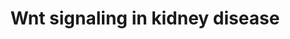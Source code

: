 ---
annotations:
- id: DOID:557
  type: Disease Ontology
  value: kidney disease
- id: PW:0000003
  parent: signaling pathway
  type: Pathway Ontology
  value: signaling pathway
- id: PW:0000008
  parent: signaling pathway
  type: Pathway Ontology
  value: Wnt signaling pathway
- id: PW:0000200
  parent: signaling pathway
  type: Pathway Ontology
  value: Wnt signaling, the planar cell polarity pathway
authors:
- Mkutmon
- Khanspers
- MaintBot
- Eweitz
citedin:
- link: PMC9729821
  title: Gene set predictor for post-treatment Lyme disease (2022)
communities:
- Diseases
- Renal_Genomics
description: This pathway is modeled after Figure 5 of the article "Glomerulocystic
  kidney disease" (Bissler, et al. 2010). The gene product Wnt signals two different
  paths titled canonical and non-canonical. The non-canonical path is mediated by
  the membrane bound protein Disheveled (Dvl) which then controls the planar cell
  Polarity. The canonical path on the other hand is mediated by the cytoplasmic protein
  Disheveled (Dvl) and then is effected through b-catenin transcription. The complex
  of Nphp2 and Nphp3 seem to help facilitate the process by controlling the Wnt signaling.  Bergmann,
  et al. (2008) showed that Nphp3 deficiency in Xenopus resulted to planar cell polarity
  defects.  Proteins on this pathway have targeted assays available via the [https://assays.cancer.gov/available_assays?wp_id=WP4150
  CPTAC Assay Portal].
last-edited: 2021-05-09
ndex: 5e5927cc-8b69-11eb-9e72-0ac135e8bacf
organisms:
- Homo sapiens
redirect_from:
- /index.php/Pathway:WP4150
- /instance/WP4150
- /instance/WP4150_r116677
revision: r116677
schema-jsonld:
- '@context': https://schema.org/
  '@id': https://wikipathways.github.io/pathways/WP4150.html
  '@type': Dataset
  creator:
    '@type': Organization
    name: WikiPathways
  description: This pathway is modeled after Figure 5 of the article "Glomerulocystic
    kidney disease" (Bissler, et al. 2010). The gene product Wnt signals two different
    paths titled canonical and non-canonical. The non-canonical path is mediated by
    the membrane bound protein Disheveled (Dvl) which then controls the planar cell
    Polarity. The canonical path on the other hand is mediated by the cytoplasmic
    protein Disheveled (Dvl) and then is effected through b-catenin transcription.
    The complex of Nphp2 and Nphp3 seem to help facilitate the process by controlling
    the Wnt signaling.  Bergmann, et al. (2008) showed that Nphp3 deficiency in Xenopus
    resulted to planar cell polarity defects.  Proteins on this pathway have targeted
    assays available via the [https://assays.cancer.gov/available_assays?wp_id=WP4150
    CPTAC Assay Portal].
  keywords:
  - CTNNB1
  - Calcium
  - DVL1
  - DVL2
  - DVL3
  - FZD1
  - FZD2
  - FZD3
  - FZD4
  - FZD5
  - FZD6
  - FZD7
  - FZD8
  - FZD9
  - INVS
  - LRP5
  - LRP6
  - MAPK10
  - MAPK8
  - MAPK9
  - NPHP3-ACAD11
  - RHOA
  - WNT1
  - WNT10A
  - WNT10B
  - WNT11
  - WNT16
  - WNT2
  - WNT2B
  - WNT3
  - WNT3A
  - WNT4
  - WNT5A
  - WNT5B
  - WNT6
  - WNT7A
  - WNT7B
  - WNT9B
  license: CC0
  name: Wnt signaling in kidney disease
seo: CreativeWork
title: Wnt signaling in kidney disease
wpid: WP4150
---